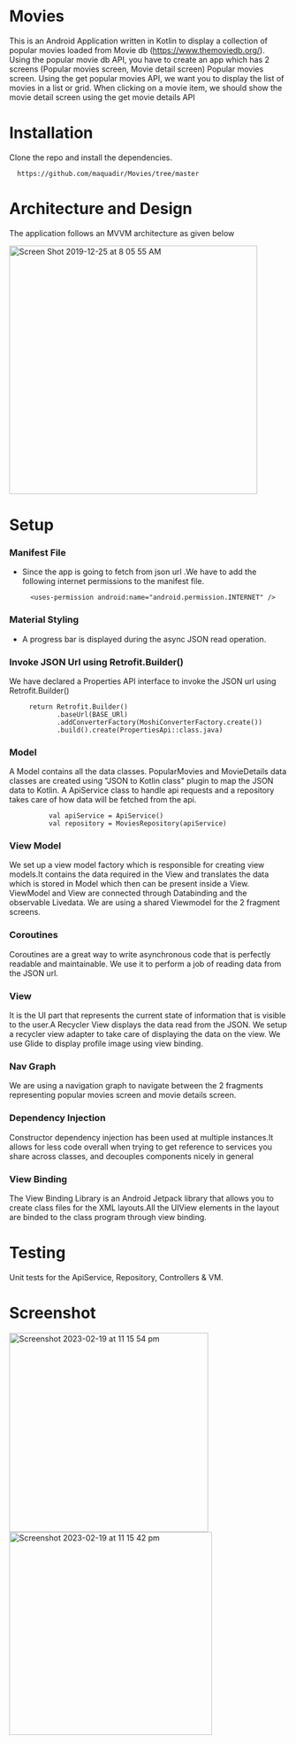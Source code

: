 # Movies

This is an Android Application written in Kotlin to display a collection of popular movies loaded from Movie db (https://www.themoviedb.org/). 
Using the popular movie db API, you have to create an app which has 2 screens (Popular movies screen, Movie detail screen)
Popular movies screen. Using the get popular movies API, we want you to display the list of movies in a list or grid.
When clicking on a movie item, we should show the movie detail screen using the get movie details API


# Installation
Clone the repo and install the dependencies.

      https://github.com/maquadir/Movies/tree/master

# Architecture and Design
The application follows an MVVM architecture as given below

<img width="449" alt="Screen Shot 2019-12-25 at 8 05 55 AM" src="https://user-images.githubusercontent.com/19331629/71425127-6ca3cc00-26ed-11ea-98b5-a344b54b7050.png">

# Setup
### Manifest File
- Since the app is going to fetch from json url .We have to add the following internet permissions to the manifest file.
    
        <uses-permission android:name="android.permission.INTERNET" />

### Material Styling
- A progress bar is displayed during the async JSON read operation.

### Invoke JSON Url using Retrofit.Builder()
We have declared a Properties API interface to invoke the JSON url using Retrofit.Builder()

         return Retrofit.Builder()
                .baseUrl(BASE_URl)
                .addConverterFactory(MoshiConverterFactory.create())
                .build().create(PropertiesApi::class.java)

### Model
A Model contains all the data classes.
PopularMovies and MovieDetails data classes are created using "JSON to Kotlin class" plugin to map the JSON data to Kotlin. A ApiService class to handle api requests and a repository takes care of how data will be fetched from the api.
                  
              val apiService = ApiService()
              val repository = MoviesRepository(apiService)

### View Model
We set up a view model factory which is responsible for creating view models.It contains the data required in the View and translates the data which is stored in Model which then can be present inside a View. ViewModel and View are connected through Databinding and the observable Livedata.
We are using a shared Viewmodel for the 2 fragment screens.

### Coroutines
Coroutines are a great way to write asynchronous code that is perfectly readable and maintainable. We use it to perform a job of reading data from the JSON url.

### View
It is the UI part that represents the current state of information that is visible to the user.A Recycler View displays the data read from the JSON. We setup a recycler view adapter to take care of displaying the data on the view.
We use Glide to display profile image using view binding. 

### Nav Graph
We are using a navigation graph to navigate between the 2 fragments representing popular movies screen and movie details screen.

### Dependency Injection
Constructor dependency injection has been used at multiple instances.It allows for less code overall when trying to get reference to services you share across classes, and decouples components nicely in general

### View Binding
The View Binding Library is an Android Jetpack library that allows you to create class files for the XML layouts.All the UIView elements in the layout are binded to the class program through view binding.

# Testing
Unit tests for the ApiService, Repository, Controllers & VM.

# Screenshot

<img width="360" alt="Screenshot 2023-02-19 at 11 15 54 pm" src="https://user-images.githubusercontent.com/19331629/219947356-a7926e7a-c4a8-488e-863b-72e977a44599.png">


<img width="367" alt="Screenshot 2023-02-19 at 11 15 42 pm" src="https://user-images.githubusercontent.com/19331629/219947363-738767aa-e835-418f-ada0-ef0f2b2d4c61.png">




